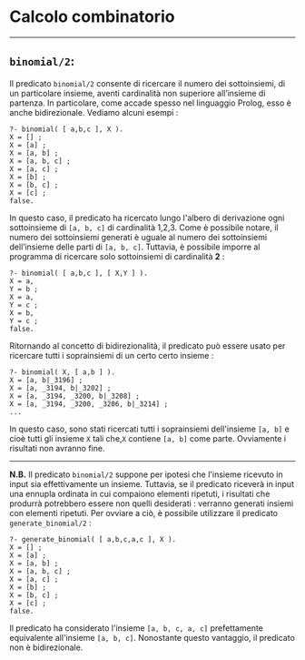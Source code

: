 Calcolo combinatorio
===================
----------

```binomial/2```:
----------
Il predicato ```binomial/2``` consente di ricercare il numero dei sottoinsiemi, di un particolare insieme, aventi cardinalità non superiore all’insieme di partenza. In
particolare, come accade spesso nel linguaggio Prolog, esso è anche bidirezionale. Vediamo alcuni esempi :

```
?- binomial( [ a,b,c ], X ).
X = [] ;
X = [a] ;
X = [a, b] ;
X = [a, b, c] ;
X = [a, c] ;
X = [b] ;
X = [b, c] ;
X = [c] ;
false. 
```
In questo caso, il predicato ha ricercato lungo l'albero di derivazione ogni sottoinsieme di ```[a, b, c]``` di cardinalità 1,2,3. Come è possibile notare, il numero dei sottoinsiemi generati è uguale al numero dei sottoinsiemi dell’insieme delle parti di ```[a, b, c]```. Tuttavia, è possibile imporre al programma di ricercare solo sottoinsiemi di cardinalità **2** :

```
?- binomial( [ a,b,c ], [ X,Y ] ).
X = a,
Y = b ;
X = a,
Y = c ;
X = b,
Y = c ;
false.
```
Ritornando al concetto di bidirezionalità, il predicato può essere usato per ricercare tutti i soprainsiemi di un certo certo insieme :

```
?- binomial( X, [ a,b ] ).
X = [a, b|_3196] ;
X = [a, _3194, b|_3202] ;
X = [a, _3194, _3200, b|_3208] ;
X = [a, _3194, _3200, _3206, b|_3214] ;
...
```
In questo caso, sono stati ricercati tutti i soprainsiemi dell'insieme 
```[a, b]``` e cioè tutti gli insieme ```X``` tali che,```X``` contiene ```[a, b]``` come parte. Ovviamente i risultati non avranno fine.

----------

**N.B.** Il predicato ```binomial/2``` suppone per ipotesi che l'insieme ricevuto in input sia effettivamente un insieme. Tuttavia, se il predicato riceverà in input una ennupla ordinata in cui compaiono elementi ripetuti, i risultati che produrrà potrebbero essere non quelli desiderati : verranno generati insiemi con elementi ripetuti. Per ovviare a ciò, è possibile utilizzare il predicato ```generate_binomial/2``` :

```
?- generate_binomial( [ a,b,c,a,c ], X ).
X = [] ;
X = [a] ;
X = [a, b] ;
X = [a, b, c] ;
X = [a, c] ;
X = [b] ;
X = [b, c] ;
X = [c] ;
false.
```

Il predicato ha considerato l'insieme ```[a, b, c, a, c]``` prefettamente equivalente all'insieme ```[a, b, c]```. Nonostante questo vantaggio, il predicato non è bidirezionale.
